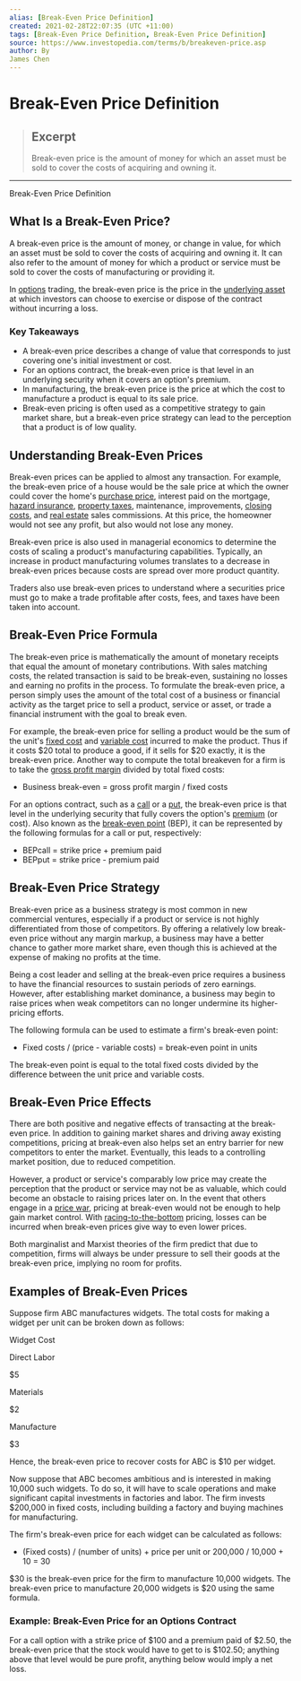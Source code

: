 ```yaml
---
alias: [Break-Even Price Definition]
created: 2021-02-28T22:07:35 (UTC +11:00)
tags: [Break-Even Price Definition, Break-Even Price Definition]
source: https://www.investopedia.com/terms/b/breakeven-price.asp
author: By
James Chen
---
```


# Break-Even Price Definition

> ## Excerpt
> Break-even price is the amount of money for which an asset must be sold to cover the costs of acquiring and owning it.

---

Break-Even Price Definition
## What Is a Break-Even Price?

A break-even price is the amount of money, or change in value, for which an asset must be sold to cover the costs of acquiring and owning it. It can also refer to the amount of money for which a product or service must be sold to cover the costs of manufacturing or providing it.

In [options](https://www.investopedia.com/terms/o/option.asp) trading, the break-even price is the price in the [underlying asset](https://www.investopedia.com/terms/u/underlying-asset.asp) at which investors can choose to exercise or dispose of the contract without incurring a loss.

### Key Takeaways

-   A break-even price describes a change of value that corresponds to just covering one's initial investment or cost.
-   For an options contract, the break-even price is that level in an underlying security when it covers an option's premium.
-   In manufacturing, the break-even price is the price at which the cost to manufacture a product is equal to its sale price.
-   Break-even pricing is often used as a competitive strategy to gain market share, but a break-even price strategy can lead to the perception that a product is of low quality.

## Understanding Break-Even Prices

Break-even prices can be applied to almost any transaction. For example, the break-even price of a house would be the sale price at which the owner could cover the home's [purchase price](https://www.investopedia.com/terms/p/purchaseprice.asp), interest paid on the mortgage, [hazard insurance](https://www.investopedia.com/terms/h/hazardinsurance.asp), [property taxes](https://www.investopedia.com/terms/p/propertytax.asp), maintenance, improvements, [closing costs](https://www.investopedia.com/terms/c/closingcosts.asp), and [real estate](https://www.investopedia.com/terms/r/realestate.asp) sales commissions. At this price, the homeowner would not see any profit, but also would not lose any money.

Break-even price is also used in managerial economics to determine the costs of scaling a product's manufacturing capabilities. Typically, an increase in product manufacturing volumes translates to a decrease in break-even prices because costs are spread over more product quantity.

Traders also use break-even prices to understand where a securities price must go to make a trade profitable after costs, fees, and taxes have been taken into account.

## Break-Even Price Formula

The break-even price is mathematically the amount of monetary receipts that equal the amount of monetary contributions. With sales matching costs, the related transaction is said to be break-even, sustaining no losses and earning no profits in the process. To formulate the break-even price, a person simply uses the amount of the total cost of a business or financial activity as the target price to sell a product, service or asset, or trade a financial instrument with the goal to break even.

For example, the break-even price for selling a product would be the sum of the unit's [fixed cost](https://www.investopedia.com/terms/f/fixedcost.asp) and [variable cost](https://www.investopedia.com/terms/v/variablecost.asp) incurred to make the product. Thus if it costs $20 total to produce a good, if it sells for $20 exactly, it is the break-even price. Another way to compute the total breakeven for a firm is to take the [gross profit margin](https://www.investopedia.com/terms/g/gross_profit_margin.asp) divided by total fixed costs:

-   Business break-even = gross profit margin / fixed costs

For an options contract, such as a [call](https://www.investopedia.com/terms/c/calloption.asp) or a [put](https://www.investopedia.com/terms/p/putoption.asp), the break-even price is that level in the underlying security that fully covers the option's [premium](https://www.investopedia.com/terms/o/option-premium.asp) (or cost). Also known as the [break-even point](https://www.investopedia.com/terms/b/breakevenpoint.asp) (BEP), it can be represented by the following formulas for a call or put, respectively:

-   BEPcall = strike price + premium paid
-   BEPput = strike price - premium paid

## Break-Even Price Strategy

Break-even price as a business strategy is most common in new commercial ventures, especially if a product or service is not highly differentiated from those of competitors. By offering a relatively low break-even price without any margin markup, a business may have a better chance to gather more market share, even though this is achieved at the expense of making no profits at the time.

Being a cost leader and selling at the break-even price requires a business to have the financial resources to sustain periods of zero earnings. However, after establishing market dominance, a business may begin to raise prices when weak competitors can no longer undermine its higher-pricing efforts.

The following formula can be used to estimate a firm's break-even point:

-   Fixed costs / (price - variable costs) = break-even point in units

The break-even point is equal to the total fixed costs divided by the difference between the unit price and variable costs.

## Break-Even Price Effects

There are both positive and negative effects of transacting at the break-even price. In addition to gaining market shares and driving away existing competitions, pricing at break-even also helps set an entry barrier for new competitors to enter the market. Eventually, this leads to a controlling market position, due to reduced competition.

However, a product or service's comparably low price may create the perception that the product or service may not be as valuable, which could become an obstacle to raising prices later on. In the event that others engage in a [price war](https://www.investopedia.com/terms/p/price-war.asp), pricing at break-even would not be enough to help gain market control. With [racing-to-the-bottom](https://www.investopedia.com/terms/r/race-bottom.asp) pricing, losses can be incurred when break-even prices give way to even lower prices.

Both marginalist and Marxist theories of the firm predict that due to competition, firms will always be under pressure to sell their goods at the break-even price, implying no room for profits.

## Examples of Break-Even Prices

Suppose firm ABC manufactures widgets. The total costs for making a widget per unit can be broken down as follows:

Widget Cost

Direct Labor

$5

Materials

$2

Manufacture

$3

Hence, the break-even price to recover costs for ABC is $10 per widget.

Now suppose that ABC becomes ambitious and is interested in making 10,000 such widgets. To do so, it will have to scale operations and make significant capital investments in factories and labor. The firm invests $200,000 in fixed costs, including building a factory and buying machines for manufacturing.

The firm's break-even price for each widget can be calculated as follows:

-   (Fixed costs) / (number of units) + price per unit or 200,000 / 10,000 + 10 = 30

$30 is the break-even price for the firm to manufacture 10,000 widgets. The break-even price to manufacture 20,000 widgets is $20 using the same formula.

### Example: Break-Even Price for an Options Contract

For a call option with a strike price of $100 and a premium paid of $2.50, the break-even price that the stock would have to get to is $102.50; anything above that level would be pure profit, anything below would imply a net loss.
